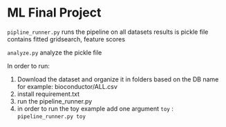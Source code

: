 # ML Final Project

`pipline_runner.py` runs the pipeline on all datasets
results is pickle file contains fitted gridsearch, feature scores

`analyze.py` analyze the pickle file

In order to run:
1. Download the dataset and organize it in folders based on the DB name
   for example: bioconductor/ALL.csv
2. install requirement.txt
3. run the pipeline_runner.py
4. in order to run the toy example add one argument `toy` : `pipeline_runner.py toy`